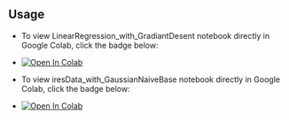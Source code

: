 ## Usage
- To view LinearRegression_with_GradiantDesent notebook directly in Google Colab, click the badge below:

- [![Open In Colab](https://colab.research.google.com/assets/colab-badge.svg)](https://colab.research.google.com/github/aabdulhakeem/ML_Projects/blob/main/LinearRegression_with_GradiantDesent.ipynb)

- To view iresData_with_GaussianNaiveBase notebook directly in Google Colab, click the badge below:

- [![Open In Colab](https://colab.research.google.com/assets/colab-badge.svg)](https://colab.research.google.com/github/aabdulhakeem/ML_Projects/blob/main/iresData_with_GaussianNaiveBase.ipynb)
